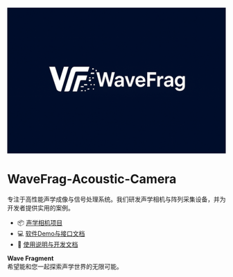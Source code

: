 ![声学相机正面视图](docs/images/WF.png)
# WaveFrag-Acoustic-Camera
专注于高性能声学成像与信号处理系统。我们研发声学相机与阵列采集设备，并为开发者提供实用的案例。

- 📦 [声学相机项目](https://github.com/wavefrag/WaveFrag-Acoustic-Camera)
- 💻 [软件Demo与接口文档](https://github.com/wavefrag/WaveFrag-sdk)
- 📖 [使用说明与开发文档](https://github.com/wavefrag/WaveFrag-Acoustic-camera/wiki)

**Wave Fragment**  
希望能和您一起探索声学世界的无限可能。

